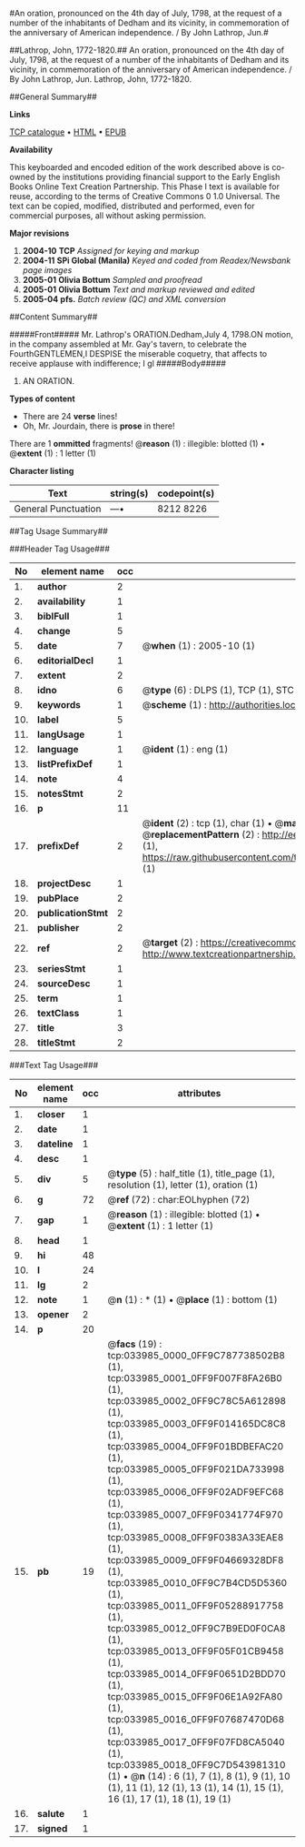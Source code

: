 #An oration, pronounced on the 4th day of July, 1798, at the request of a number of the inhabitants of Dedham and its vicinity, in commemoration of the anniversary of American independence. / By John Lathrop, Jun.#

##Lathrop, John, 1772-1820.##
An oration, pronounced on the 4th day of July, 1798, at the request of a number of the inhabitants of Dedham and its vicinity, in commemoration of the anniversary of American independence. / By John Lathrop, Jun.
Lathrop, John, 1772-1820.

##General Summary##

**Links**

[TCP catalogue](http://www.ota.ox.ac.uk/tcp/)  • 
[HTML](http://tei.it.ox.ac.uk/tcp/Texts-HTML/free/N25/N25588.html)  • 
[EPUB](http://tei.it.ox.ac.uk/tcp/Texts-EPUB/free/N25/N25588.epub)

**Availability**

This keyboarded and encoded edition of the
	       work described above is co-owned by the institutions
	       providing financial support to the Early English Books
	       Online Text Creation Partnership. This Phase I text is
	       available for reuse, according to the terms of Creative
	       Commons 0 1.0 Universal. The text can be copied,
	       modified, distributed and performed, even for
	       commercial purposes, all without asking permission.

**Major revisions**

1. __2004-10__ __TCP__ *Assigned for keying and markup*
1. __2004-11__ __SPi Global (Manila)__ *Keyed and coded from Readex/Newsbank page images*
1. __2005-01__ __Olivia Bottum__ *Sampled and proofread*
1. __2005-01__ __Olivia Bottum__ *Text and markup reviewed and edited*
1. __2005-04__ __pfs.__ *Batch review (QC) and XML conversion*

##Content Summary##

#####Front#####
Mr. Lathrop's ORATION.Dedham,July 4, 1798.ON motion, in the company assembled at Mr. Gay's tavern, to celebrate the FourthGENTLEMEN,I DESPISE the miserable coquetry, that affects to receive applause with indifference; I gl
#####Body#####

1. AN ORATION.

**Types of content**

  * There are 24 **verse** lines!
  * Oh, Mr. Jourdain, there is **prose** in there!

There are 1 **ommitted** fragments! 
 @__reason__ (1) : illegible: blotted (1)  •  @__extent__ (1) : 1 letter (1)

**Character listing**


|Text|string(s)|codepoint(s)|
|---|---|---|
|General Punctuation|—•|8212 8226|

##Tag Usage Summary##

###Header Tag Usage###

|No|element name|occ|attributes|
|---|---|---|---|
|1.|__author__|2||
|2.|__availability__|1||
|3.|__biblFull__|1||
|4.|__change__|5||
|5.|__date__|7| @__when__ (1) : 2005-10 (1)|
|6.|__editorialDecl__|1||
|7.|__extent__|2||
|8.|__idno__|6| @__type__ (6) : DLPS (1), TCP (1), STC (1), NOTIS (1), IMAGE-SET (1), EVANS-CITATION (1)|
|9.|__keywords__|1| @__scheme__ (1) : http://authorities.loc.gov/ (1)|
|10.|__label__|5||
|11.|__langUsage__|1||
|12.|__language__|1| @__ident__ (1) : eng (1)|
|13.|__listPrefixDef__|1||
|14.|__note__|4||
|15.|__notesStmt__|2||
|16.|__p__|11||
|17.|__prefixDef__|2| @__ident__ (2) : tcp (1), char (1)  •  @__matchPattern__ (2) : ([0-9\-]+):([0-9IVX]+) (1), (.+) (1)  •  @__replacementPattern__ (2) : http://eebo.chadwyck.com/downloadtiff?vid=$1&page=$2 (1), https://raw.githubusercontent.com/textcreationpartnership/Texts/master/tcpchars.xml#$1 (1)|
|18.|__projectDesc__|1||
|19.|__pubPlace__|2||
|20.|__publicationStmt__|2||
|21.|__publisher__|2||
|22.|__ref__|2| @__target__ (2) : https://creativecommons.org/publicdomain/zero/1.0/ (1), http://www.textcreationpartnership.org/docs/. (1)|
|23.|__seriesStmt__|1||
|24.|__sourceDesc__|1||
|25.|__term__|1||
|26.|__textClass__|1||
|27.|__title__|3||
|28.|__titleStmt__|2||


###Text Tag Usage###

|No|element name|occ|attributes|
|---|---|---|---|
|1.|__closer__|1||
|2.|__date__|1||
|3.|__dateline__|1||
|4.|__desc__|1||
|5.|__div__|5| @__type__ (5) : half_title (1), title_page (1), resolution (1), letter (1), oration (1)|
|6.|__g__|72| @__ref__ (72) : char:EOLhyphen (72)|
|7.|__gap__|1| @__reason__ (1) : illegible: blotted (1)  •  @__extent__ (1) : 1 letter (1)|
|8.|__head__|1||
|9.|__hi__|48||
|10.|__l__|24||
|11.|__lg__|2||
|12.|__note__|1| @__n__ (1) : * (1)  •  @__place__ (1) : bottom (1)|
|13.|__opener__|2||
|14.|__p__|20||
|15.|__pb__|19| @__facs__ (19) : tcp:033985_0000_0FF9C787738502B8 (1), tcp:033985_0001_0FF9F007F8FA26B0 (1), tcp:033985_0002_0FF9C78C5A612898 (1), tcp:033985_0003_0FF9F014165DC8C8 (1), tcp:033985_0004_0FF9F01BDBEFAC20 (1), tcp:033985_0005_0FF9F021DA733998 (1), tcp:033985_0006_0FF9F02ADF9EFC68 (1), tcp:033985_0007_0FF9F0341774F970 (1), tcp:033985_0008_0FF9F0383A33EAE8 (1), tcp:033985_0009_0FF9F04669328DF8 (1), tcp:033985_0010_0FF9C7B4CD5D5360 (1), tcp:033985_0011_0FF9F05288917758 (1), tcp:033985_0012_0FF9C7B9ED0F0CA8 (1), tcp:033985_0013_0FF9F05F01CB9458 (1), tcp:033985_0014_0FF9F0651D2BDD70 (1), tcp:033985_0015_0FF9F06E1A92FA80 (1), tcp:033985_0016_0FF9F07687470D68 (1), tcp:033985_0017_0FF9F07FD8CA5040 (1), tcp:033985_0018_0FF9C7D543981310 (1)  •  @__n__ (14) : 6 (1), 7 (1), 8 (1), 9 (1), 10 (1), 11 (1), 12 (1), 13 (1), 14 (1), 15 (1), 16 (1), 17 (1), 18 (1), 19 (1)|
|16.|__salute__|1||
|17.|__signed__|1||
